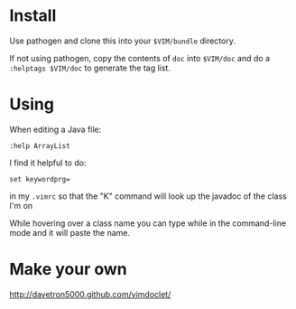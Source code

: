 # Install

Use pathogen and clone this into your `$VIM/bundle` directory.

If not using pathogen, copy the contents of `doc` into `$VIM/doc` and do a `:helptags $VIM/doc` to generate the tag list.

# Using

When editing a Java file:

    :help ArrayList

I find it helpful to do:

    set keywordprg=

in my `.vimrc` so that the "K" command will look up the javadoc of the class I'm on

While hovering over a class name you can type <C-r> <C-w> while in the command-line mode 
and it will paste the name.
# Make your own

http://davetron5000.github.com/vimdoclet/
